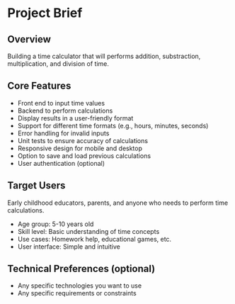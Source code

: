 # Project Brief

## Overview
Building a time calculator that will performs addition, substraction, multiplication, and division of time.

## Core Features
- Front end to input time values
- Backend to perform calculations
- Display results in a user-friendly format
- Support for different time formats (e.g., hours, minutes, seconds)
- Error handling for invalid inputs
- Unit tests to ensure accuracy of calculations
- Responsive design for mobile and desktop
- Option to save and load previous calculations
- User authentication (optional)


## Target Users
Early childhood educators, parents, and anyone who needs to perform time calculations.
- Age group: 5-10 years old
- Skill level: Basic understanding of time concepts
- Use cases: Homework help, educational games, etc.
- User interface: Simple and intuitive

## Technical Preferences (optional)
- Any specific technologies you want to use
- Any specific requirements or constraints